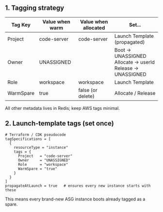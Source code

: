## 1. Tagging strategy

| Tag Key   | Value when warm | Value when allocated | Set...                                                         |
| --------- | --------------- | -------------------- | -------------------------------------------------------------- |
| Project   | code-server     | code-server          | Launch Template (propagated)                                   |
| Owner     | UNASSIGNED      | <userId>             | Boot → UNASSIGNED<br>Allocate → userId<br>Release → UNASSIGNED |
| Role      | workspace       | workspace            | Launch Template                                                |
| WarmSpare | true            | false (or delete)    | Allocate / Release                                             |

All other metadata lives in Redis; keep AWS tags minimal.

## 2. Launch-template tags (set once)

```hcl
# Terraform / CDK pseudocode
tagSpecifications = [
  {
    resourceType = "instance"
    tags = {
      Project   = "code-server"
      Owner     = "UNASSIGNED"
      Role      = "workspace"
      WarmSpare = "true"
    }
  }
]
propagateAtLaunch = true   # ensures every new instance starts with these
```

This means every brand-new ASG instance boots already tagged as a spare.
